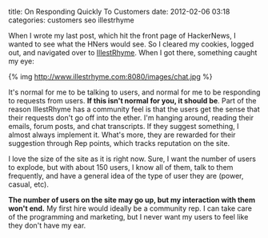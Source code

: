 title: On Responding Quickly To Customers
date: 2012-02-06 03:18
categories: customers seo illestrhyme

When I wrote my last post, which hit the front page of HackerNews, I
wanted to see what the HNers would see. So I cleared my cookies, logged
out, and navigated over to [IllestRhyme](http://www.illestrhyme.com).
When I got there, something caught my eye:

{% img http://www.illestrhyme.com:8080/images/chat.jpg %}

It's normal for me to be talking to users, and normal for me to be
responding to requests from users. __If this isn't normal for you, it should be__.
Part of the reason IllestRhyme has a community feel is that the users
get the sense that their requests don't go off into the ether. I'm
hanging around, reading their emails, forum posts, and chat transcripts.
If they suggest something, I almost always implement it. What's more,
they are rewarded for their suggestion through Rep points, which tracks
reputation on the site.

I love the size of the site as it is right now. Sure, I want the number
of users to explode, but with about 150 users, I know all of them, talk
to them frequently, and have a general idea of the type of user they are
(power, casual, etc). 

__The number of users on the site may go up, but my interaction with them
won't end.__ My first hire would ideally be a community rep. I can take
care of the programming and marketing, but I never want my users to feel
like they don't have my ear.
